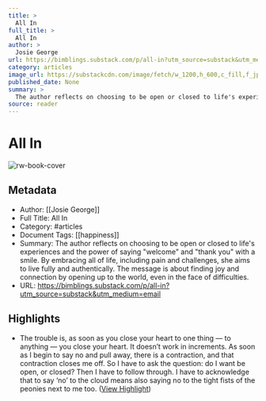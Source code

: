 ```yaml
---
title: >
  All In
full_title: >
  All In
author: >
  Josie George
url: https://bimblings.substack.com/p/all-in?utm_source=substack&utm_medium=email
category: articles
image_url: https://substackcdn.com/image/fetch/w_1200,h_600,c_fill,f_jpg,q_auto:good,fl_progressive:steep,g_auto/https%3A%2F%2Fsubstack-post-media.s3.amazonaws.com%2Fpublic%2Fimages%2F6259f6e0-18cf-4dd5-94e0-0fd07c791b3f_4895x3504.jpeg
published_date: None
summary: >
  The author reflects on choosing to be open or closed to life's experiences and the power of saying "welcome" and "thank you" with a smile. By embracing all of life, including pain and challenges, she aims to live fully and authentically. The message is about finding joy and connection by opening up to the world, even in the face of difficulties.
source: reader
---
```

# All In

![rw-book-cover](https://substackcdn.com/image/fetch/w_1200,h_600,c_fill,f_jpg,q_auto:good,fl_progressive:steep,g_auto/https%3A%2F%2Fsubstack-post-media.s3.amazonaws.com%2Fpublic%2Fimages%2F6259f6e0-18cf-4dd5-94e0-0fd07c791b3f_4895x3504.jpeg)

## Metadata
- Author: [[Josie George]]
- Full Title: All In
- Category: #articles
- Document Tags: [[happiness]] 
- Summary: The author reflects on choosing to be open or closed to life's experiences and the power of saying "welcome" and "thank you" with a smile. By embracing all of life, including pain and challenges, she aims to live fully and authentically. The message is about finding joy and connection by opening up to the world, even in the face of difficulties.
- URL: https://bimblings.substack.com/p/all-in?utm_source=substack&utm_medium=email

## Highlights
- The trouble is, as soon as you close your heart to one thing — to anything — you close your heart. It doesn’t work in increments. As soon as I begin to say no and pull away, there is a contraction, and that contraction closes me off. So I have to ask the question: do I want be open, or closed? Then I have to follow through. I have to acknowledge that to say ‘no’ to the cloud means also saying no to the tight fists of the peonies next to me too. ([View Highlight](https://read.readwise.io/read/01j1vtd6bwxfme50qz4anykbjf))


